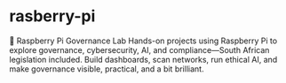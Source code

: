 # rasberry-pi
🧠 Raspberry Pi Governance Lab Hands-on projects using Raspberry Pi to explore governance, cybersecurity, AI, and compliance—South African legislation included. Build dashboards, scan networks, run ethical AI, and make governance visible, practical, and a bit brilliant.
